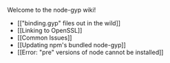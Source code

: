 Welcome to the node-gyp wiki!

- [["binding.gyp" files out in the wild]]
- [[Linking to OpenSSL]]
- [[Common Issues]]
- [[Updating npm's bundled node-gyp]]
- [[Error: "pre" versions of node cannot be installed]]
